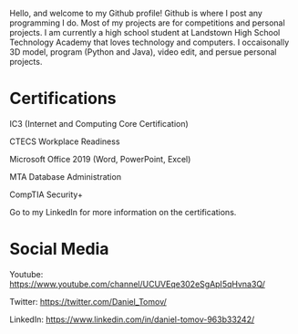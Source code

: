 Hello, and welcome to my Github profile! Github is where I post any programming I do. Most of my projects are for competitions and personal projects. I am currently a high school student at Landstown High School Technology Academy that loves technology and computers. I occaisonally 3D model, program (Python and Java), video edit, and persue personal projects.

# Certifications

IC3 (Internet and Computing Core Certification)

CTECS Workplace Readiness

Microsoft Office 2019 (Word, PowerPoint, Excel)

MTA Database Administration

CompTIA Security+

Go to my LinkedIn for more information on the certifications.


# Social Media

Youtube: <a href="https://www.youtube.com/channel/UCUVEqe302eSgApI5qHvna3Q/">https://www.youtube.com/channel/UCUVEqe302eSgApI5qHvna3Q/</a>

Twitter: <a href="https://twitter.com/Daniel_Tomov/">https://twitter.com/Daniel_Tomov/</a>

LinkedIn: <a href="https://www.linkedin.com/in/daniel-tomov-963b33242/">https://www.linkedin.com/in/daniel-tomov-963b33242/</a>
